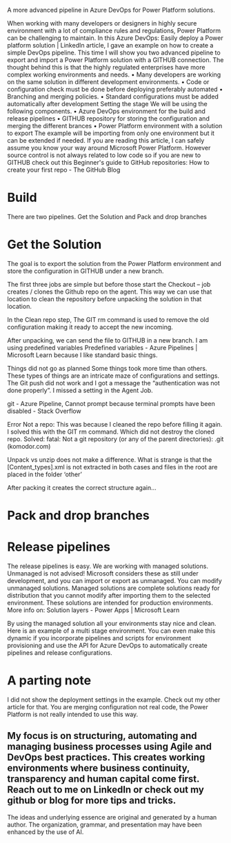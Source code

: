A more advanced pipeline in Azure DevOps for Power Platform solutions.

When working with many developers or designers in highly secure environment with a lot of compliance rules and regulations, Power Platform can be challenging to maintain. In this Azure DevOps: Easily deploy a Power platform solution | LinkedIn  article, I gave an example on how to create a simple DevOps pipeline. This time I will show you two advanced pipeline to export and import a Power Platform solution with a GITHUB connection.
The thought behind this is that the highly regulated enterprises have more complex working environments and needs. 
•	Many developers are working on the same solution in different development environments. 
•	Code or configuration check must be done before deploying preferably automated
•	Branching and merging policies.
•	Standard configurations must be added automatically after development
Setting the stage
We will be using the following components. 
•	Azure DevOps environment for the build and release pipelines
•	GITHUB repository for storing the configuration and merging the different brances
•	Power Platform environment with a solution to export 
The example will be importing from only one environment but it can be extended if needed.
If you are reading this article, I can safely assume you know your way around Microsoft Power Platform. However source control is not always related to low code so if you are new to GITHUB check out this Beginner's guide to GitHub repositories: How to create your first repo - The GitHub Blog

# Build 
There are two pipelines. Get the Solution and Pack and drop branches
 

# Get the Solution 
The goal is to export the solution from the Power Platform environment and store the configuration in GITHUB under a new branch.
 
The first three jobs are simple but before those start the Checkout – job creates / clones the Github repo on the agent. This way we can use that location to clean the repository before unpacking the solution in that location.
 
In the Clean repo step, The GIT rm command is used to remove the old configuration making it ready to accept the new incoming.
 

After unpacking, we can send the file to GITHUB in a new branch. I am using predefined variables Predefined variables - Azure Pipelines | Microsoft Learn because I like standard basic things.
 
Things did not go as planned
Some things took more time than others. These types of things are an intricate maze of configurations and settings.
The Git push did not work and I got a message the “authentication was not done properly”. I missed a setting in the Agent Job.
 
git - Azure Pipeline, Cannot prompt because terminal prompts have been disabled - Stack Overflow


 

Error Not a repo: This was because I cleaned the repo before filling it again. I solved this with the GIT rm command. Which did not destroy the cloned repo.
Solved: fatal: Not a git repository (or any of the parent directories): .git (komodor.com)

Unpack vs unzip does not make a difference.
What is strange is that the [Content_types].xml is not extracted in both cases and files in the root are placed in the folder ‘other’

 
 
 
 
 
 
 

After packing it creates the correct structure again… 

# Pack and drop branches

 
# Release pipelines
The  release pipelines is easy. We are working with managed solutions. Unmanaged is not advised!
Microsoft considers these as still under development, and you can import or export as unmanaged. You can modify unmanaged solutions.
Managed solutions are complete solutions ready for distribution that you cannot modify after importing them to the selected environment. These solutions are intended for production environments. 
More info on: Solution layers - Power Apps | Microsoft Learn

 
By using the managed solution all your environments stay nice and clean. 
Here is an example of a multi stage environment. You can even make this dynamic if you incorporate pipelines and scripts for environment provisioning and use the API for Azure DevOps to automatically create pipelines and release configurations.
 

# A parting note
I did not show the deployment settings in the example. Check out my other article for that. You are merging configuration not real code, the Power Platform is not really intended to use this way.  

My focus is on structuring, automating and managing business processes using Agile and DevOps best practices. This creates working environments where business continuity, transparency and human capital come first. Reach out to me on LinkedIn or check out my github or blog for more tips and tricks.
----
The ideas and underlying essence are original and generated by a human author. The organization, grammar, and presentation may have been enhanced by the use of AI.
